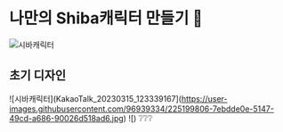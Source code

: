 # 나만의 Shiba캐릭터 만들기 🐶
![시바캐릭터](https://user-images.githubusercontent.com/96939334/225199752-9fc4dfe1-aa36-4e2d-bd8a-7d5189cea2fd.gif)

## 초기 디자인 
![시바캐릭터](KakaoTalk_20230315_123339167](https://user-images.githubusercontent.com/96939334/225199806-7ebdde0e-5147-49cd-a686-90026d518ad6.jpg)
![)
❔❔❔
